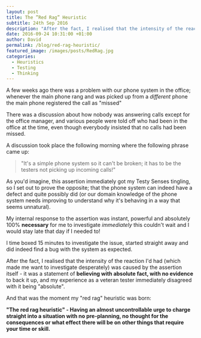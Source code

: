 ```yaml
---
layout: post
title: The ”Red Rag” Heuristic
subtitle: 24th Sep 2016
description: "After the fact, I realised that the intensity of the reaction I'd had (which made me want to investigate desperately) was caused by the assertion itself - it was a statement of believing with absolute fact, with no evidence to back it up, and my experience as a veteran tester immediately disagreed with it being absolute."
date: 2016-09-24 10:31:00 +01:00
author: David
permalink: /blog/red-rag-heuristic/
featured_image: /images/posts/RedRag.jpg
categories:
  - Heuristics
  - Testing
  - Thinking
---
```

A few weeks ago there was a problem with our phone system in the office; whenever the main phone rang and was picked up from a _different_ phone the main phone registered the call as "missed"

There was a discussion about how nobody was answering calls except for the office manager, and various people were told off who had been in the office at the time, even though everybody insisted that no calls had been missed.

A discussion took place the following morning where the following phrase came up:

> "It's a simple phone system so it can't be broken; it has to be the testers not picking up incoming calls!"

As you'd imagine, this assertion immediately got my Testy Senses tingling, so I set out to prove the opposite; that the phone system can indeed have a defect and quite possibly did (or our domain knowledge of the phone system needs improving to understand why it's behaving in a way that seems unnatural).

My internal response to the assertion was instant, powerful and absolutely 100% **necessary** for me to investigate _immediately_  this couldn't wait and I would stay late that day if I needed to!

I time boxed 15 minutes to investigate the issue, started straight away and did indeed find a bug with the system as expected.

After the fact, I realised that the intensity of the reaction I'd had (which made me want to investigate desperately) was caused by the assertion itself - it was a statement of **believing with absolute fact, with no evidence** to back it up, and my experience as a veteran tester immediately disagreed with it being "absolute".

And that was the moment my "red rag" heuristic was born:

**"The red rag heuristic" - Having an almost uncontrollable urge to charge straight into a situation with no pre-planning, no thought for the consequences or what effect there will be on other things that require your time or skill.**
